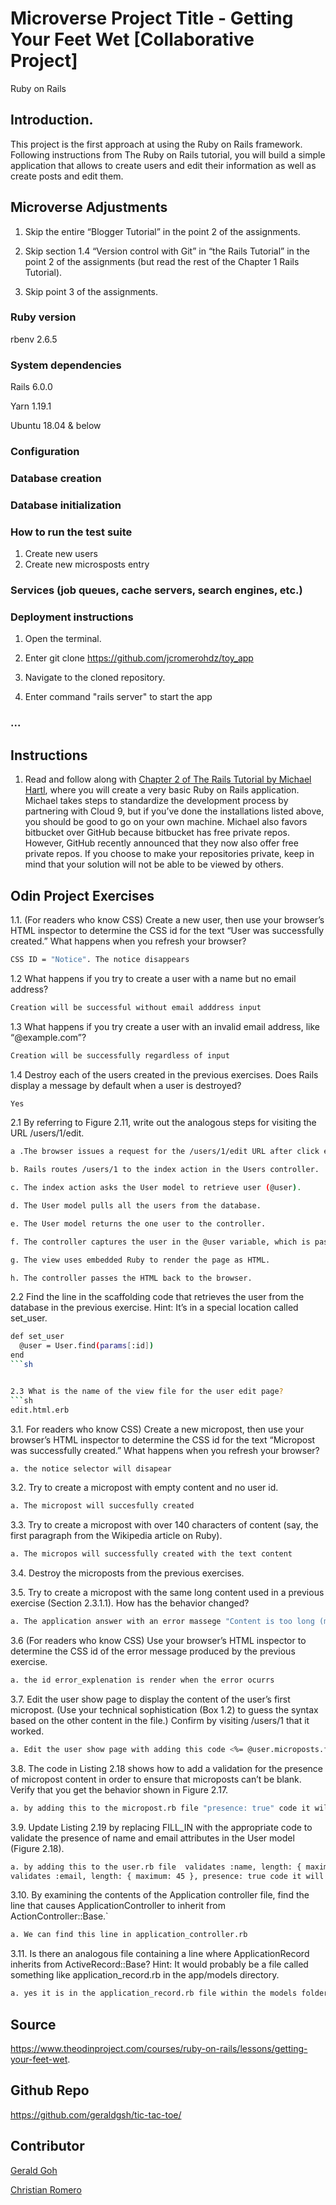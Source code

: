 # Microverse Project Title - Getting Your Feet Wet [Collaborative Project]
Ruby on Rails

## Introduction.

This project is the first approach at using the Ruby on Rails framework. Following instructions from The Ruby on Rails tutorial, you will build a simple application that allows to create users and edit their information as well as create posts and edit them.

## Microverse Adjustments

1. Skip the entire “Blogger Tutorial” in the point 2 of the assignments.

2. Skip section 1.4 “Version control with Git” in “the Rails Tutorial” in the point 2 of the assignments (but read the rest of the Chapter 1 Rails Tutorial).

3. Skip point 3 of the assignments.


###  Ruby version

rbenv 2.6.5


###  System dependencies

Rails 6.0.0

Yarn 1.19.1

Ubuntu 18.04 & below


###  Configuration


###  Database creation


###  Database initialization


###  How to run the test suite

1. Create new users
2. Create new microsposts entry


###  Services (job queues, cache servers, search engines, etc.)


###  Deployment instructions

1. Open the terminal.

2. Enter git clone https://github.com/jcromerohdz/toy_app

3. Navigate to the cloned repository.

4. Enter command "rails server" to start the app


###  ...


## Instructions

1. Read and follow along with [Chapter 2 of The Rails Tutorial by Michael Hartl](https://www.learnenough.com/ruby-on-rails-4th-edition-tutorial/toy_app), where you will create a very basic Ruby on Rails application. Michael takes steps to standardize the development process by partnering with Cloud 9, but if you’ve done the installations listed above, you should be good to go on your own machine. Michael also favors bitbucket over GitHub because bitbucket has free private repos. However, GitHub recently announced that they now also offer free private repos. If you choose to make your repositories private, keep in mind that your solution will not be able to be viewed by others.

## Odin Project Exercises

1.1. (For readers who know CSS) Create a new user, then use your browser’s HTML inspector to determine the CSS id for the text “User was successfully created.” What happens when you refresh your browser?
```sh
CSS ID = "Notice". The notice disappears
```


1.2 What happens if you try to create a user with a name but no email address?
```sh
Creation will be successful without email adddress input
```


1.3 What happens if you try create a user with an invalid email address, like “@example.com”?
```sh
Creation will be successfully regardless of input
```

1.4 Destroy each of the users created in the previous exercises. Does Rails display a message by default when a user is destroyed?
```sh
Yes
```

2.1 By referring to Figure 2.11, write out the analogous steps for visiting the URL /users/1/edit.
```sh
a .The browser issues a request for the /users/1/edit URL after click edit on the first name

b. Rails routes /users/1 to the index action in the Users controller.

c. The index action asks the User model to retrieve user (@user).

d. The User model pulls all the users from the database.

e. The User model returns the one user to the controller.

f. The controller captures the user in the @user variable, which is passed to the index view.

g. The view uses embedded Ruby to render the page as HTML.

h. The controller passes the HTML back to the browser.
```

2.2 Find the line in the scaffolding code that retrieves the user from the database in the previous exercise. Hint: It’s in a special location called set_user.
```sh
def set_user
  @user = User.find(params[:id])
end
```sh


2.3 What is the name of the view file for the user edit page?
```sh
edit.html.erb
```

3.1. For readers who know CSS) Create a new micropost, then use your browser’s HTML inspector to determine the CSS id for the text “Micropost was successfully created.” What happens when you refresh your browser?
```sh
a. the notice selector will disapear
```


3.2. Try to create a micropost with empty content and no user id.
```sh
a. The micropost will succesfully created
```


3.3. Try to create a micropost with over 140 characters of content (say, the first paragraph from the Wikipedia article on Ruby).
```sh
a. The micropos will successfully created with the text content
```

3.4. Destroy the microposts from the previous exercises.


3.5. Try to create a micropost with the same long content used in a previous exercise (Section 2.3.1.1). How has the behavior changed?
```sh
a. The application answer with an error massege "Content is too long (maximum is 140 characters)"
```


3.6 (For readers who know CSS) Use your browser’s HTML inspector to determine the CSS id of the error message produced by the previous exercise.
```sh
a. the id error_explenation is render when the error ocurrs
```


3.7. Edit the user show page to display the content of the user’s first micropost. (Use your technical sophistication (Box 1.2) to guess the syntax based on the other content in the file.) Confirm by visiting /users/1 that it worked.
```sh
a. Edit the user show page with adding this code <%= @user.microposts.first.content %>
```


3.8. The code in Listing 2.18 shows how to add a validation for the presence of micropost content in order to ensure that microposts can’t be blank. Verify that you get the behavior shown in Figure 2.17.
```sh
a. by adding this to the micropost.rb file "presence: true" code it will give us the behavior of not put blank content on it
```


3.9. Update Listing 2.19 by replacing FILL_IN with the appropriate code to validate the presence of name and email attributes in the User model (Figure 2.18).
```sh
a. by adding this to the user.rb file  validates :name, length: { maximum: 40 } , presence: true
validates :email, length: { maximum: 45 }, presence: true code it will give us the behavior of not put empty content on it
```


3.10. By examining the contents of the Application controller file, find the line that causes ApplicationController to inherit from ActionController::Base.`
```sh
a. We can find this line in application_controller.rb
```


3.11. Is there an analogous file containing a line where ApplicationRecord inherits from ActiveRecord::Base? Hint: It would probably be a file called something like application_record.rb in the app/models directory.
```sh
a. yes it is in the application_record.rb file within the models folder
```


## Source

https://www.theodinproject.com/courses/ruby-on-rails/lessons/getting-your-feet-wet.


## Github Repo

https://github.com/geraldgsh/tic-tac-toe/


## Contributor

[Gerald Goh](https://github.com/geraldgsh)

[Christian Romero](https://github.com/jcromerohdz)